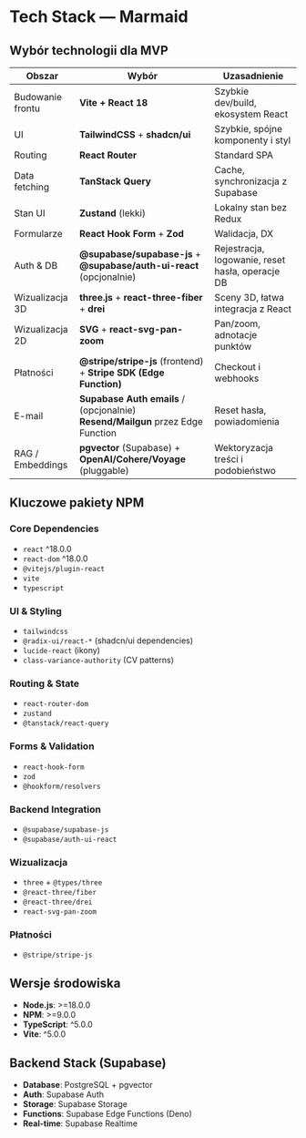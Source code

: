 # Tech Stack — Marmaid

## Wybór technologii dla MVP

| Obszar           | Wybór                                                                           | Uzasadnienie                                     |
| ---------------- | ------------------------------------------------------------------------------- | ------------------------------------------------ |
| Budowanie frontu | **Vite + React 18**                                                             | Szybkie dev/build, ekosystem React               |
| UI               | **TailwindCSS** + **shadcn/ui**                                                 | Szybkie, spójne komponenty i styl                |
| Routing          | **React Router**                                                                | Standard SPA                                     |
| Data fetching    | **TanStack Query**                                                              | Cache, synchronizacja z Supabase                 |
| Stan UI          | **Zustand** (lekki)                                                             | Lokalny stan bez Redux                           |
| Formularze       | **React Hook Form** + **Zod**                                                   | Walidacja, DX                                    |
| Auth & DB        | **@supabase/supabase-js** + **@supabase/auth-ui-react** (opcjonalnie)           | Rejestracja, logowanie, reset hasła, operacje DB |
| Wizualizacja 3D  | **three.js** + **react-three-fiber** + **drei**                                 | Sceny 3D, łatwa integracja z React               |
| Wizualizacja 2D  | **SVG** + **react-svg-pan-zoom**                                                | Pan/zoom, adnotacje punktów                      |
| Płatności        | **@stripe/stripe-js** (frontend) + **Stripe SDK (Edge Function)**               | Checkout i webhooks                              |
| E-mail           | **Supabase Auth emails** / (opcjonalnie) **Resend/Mailgun** przez Edge Function | Reset hasła, powiadomienia                       |
| RAG / Embeddings | **pgvector** (Supabase) + **OpenAI/Cohere/Voyage** (pluggable)                  | Wektoryzacja treści i podobieństwo               |

## Kluczowe pakiety NPM

### Core Dependencies

- `react` ^18.0.0
- `react-dom` ^18.0.0
- `@vitejs/plugin-react`
- `vite`
- `typescript`

### UI & Styling

- `tailwindcss`
- `@radix-ui/react-*` (shadcn/ui dependencies)
- `lucide-react` (ikony)
- `class-variance-authority` (CV patterns)

### Routing & State

- `react-router-dom`
- `zustand`
- `@tanstack/react-query`

### Forms & Validation

- `react-hook-form`
- `zod`
- `@hookform/resolvers`

### Backend Integration

- `@supabase/supabase-js`
- `@supabase/auth-ui-react`

### Wizualizacja

- `three` + `@types/three`
- `@react-three/fiber`
- `@react-three/drei`
- `react-svg-pan-zoom`

### Płatności

- `@stripe/stripe-js`

## Wersje środowiska

- **Node.js**: >=18.0.0
- **NPM**: >=9.0.0
- **TypeScript**: ^5.0.0
- **Vite**: ^5.0.0

## Backend Stack (Supabase)

- **Database**: PostgreSQL + pgvector
- **Auth**: Supabase Auth
- **Storage**: Supabase Storage
- **Functions**: Supabase Edge Functions (Deno)
- **Real-time**: Supabase Realtime
